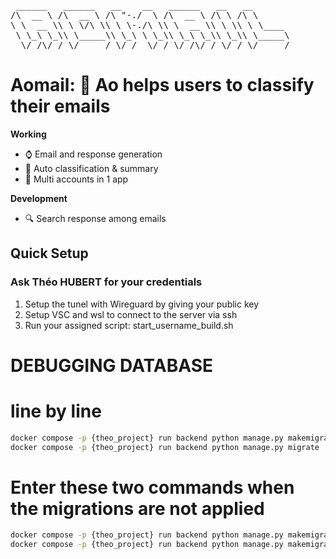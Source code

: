 <pre>
 ______   ______   __    __   ______   __   __        
/\  __ \ /\  __ \ /\ "-./  \ /\  __ \ /\ \ /\ \       
\ \  __ \\ \ \/\ \\ \ \-./\ \\ \  __ \\ \ \\ \ \____  
 \ \_\ \_\\ \_____\\ \_\ \ \_\\ \_\ \_\\ \_\\ \_____\ 
  \/_/\/_/ \/_____/ \/_/  \/_/ \/_/\/_/ \/_/ \/_____/                                                 
</pre>

# Aomail: 🤖 Ao helps users to classify their emails

**Working**
- ⌚ Email and response generation
- 📑 Auto classification & summary
- 🔗 Multi accounts in 1 app

**Development**
- 🔍 Search response among emails

## Quick Setup

### Ask Théo HUBERT for your credentials
1) Setup the tunel with Wireguard by giving your public key
2) Setup VSC and wsl to connect to the server via ssh
3) Run your assigned script: start_username_build.sh


# DEBUGGING DATABASE
# line by line
```bash
docker compose -p {theo_project} run backend python manage.py makemigrations
docker compose -p {theo_project} run backend python manage.py migrate
```
# Enter these two commands when the migrations are not applied
```bash
docker compose -p {theo_project} run backend python manage.py makemigrations --empty MailAssistant
docker compose -p {theo_project} run backend python manage.py makemigrations MailAssistant
```